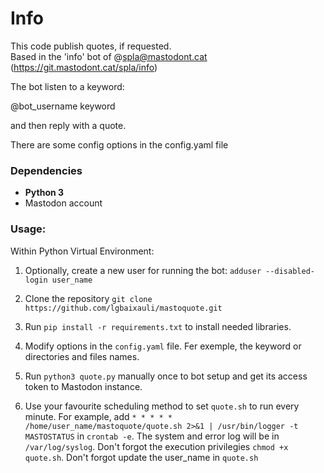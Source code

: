 # Info
This code publish quotes, if requested.  
Based in the 'info' bot of @spla@mastodont.cat (https://git.mastodont.cat/spla/info)

The bot listen to a keyword:

@bot_username keyword

and then reply with a quote.

There are some config options in the config.yaml file

### Dependencies

-   **Python 3**
-   Mastodon account

### Usage:

Within Python Virtual Environment:

1. Optionally, create a new user for running the bot: `adduser --disabled-login user_name`

2. Clone the repository `git clone https://github.com/lgbaixauli/mastoquote.git` 

3. Run `pip install -r requirements.txt` to install needed libraries.  

4. Modify options in the `config.yaml` file. Fer exemple, the keyword or directories and files names.

5. Run `python3 quote.py` manually once to bot setup and get its access token to Mastodon instance.

6. Use your favourite scheduling method to set `quote.sh` to run every minute. For example, 
   add  `* * * * * /home/user_name/mastoquote/quote.sh 2>&1 | /usr/bin/logger -t MASTOSTATUS` in 
   `crontab -e`. The system and error log will be in `/var/log/syslog`. 
   Don't forgot the execution privilegies `chmod +x quote.sh`. 
   Don't forgot update the user_name in `quote.sh`